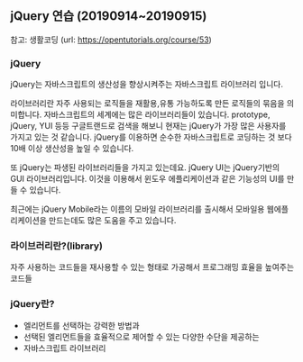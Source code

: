 ## jQuery 연습 (20190914~20190915)

참고: 생활코딩 (url: https://opentutorials.org/course/53)

### jQuery

jQuery는 자바스크립트의 생산성을 향상시켜주는 자바스크립트 라이브러리 입니다. 

라이브러리란 자주 사용되는 로직들을 재활용,유통 가능하도록 만든 로직들의 묶음을 의미합니다. 
자바스크립트의 세계에는 많은 라이브러리들이 있습니다. 
prototype, jQuery, YUI 등등
구글트랜드로 검색을 해보니 현재는 jQuery가 가장 많은 사용자를 가지고 있는 것 같습니다.
jQuery를 이용하면 순수한 자바스크립트로 코딩하는 것 보다 10배 이상 생산성을 높일 수 있습니다. 

또 jQuery는 파생된 라이브러리들을 가지고 있는데요. 
jQuery UI는 jQuery기반의 GUI 라이브러리입니다.
이것을 이용해서 윈도우 에플리케이션과 같은 기능성의 UI를 만들 수 있습니다.

최근에는 jQuery Mobile라는 이름의 모바일 라이브러리를 출시해서 
모바일용 웹에플리케이션을 만드는데도 많은 도움을 주고 있습니다.  

### 라이브러리란?(library)

자주 사용하는 코드들을 재사용할 수 있는 형태로 가공해서 프로그래밍 효율을 높여주는 코드들

### jQuery란?

* 엘리먼트를 선택하는 강력한 방법과
* 선택된 엘리먼트들을 효율적으로 제어할 수 있는 다양한 수단을 제공하는
* 자바스크립트 라이브러리
